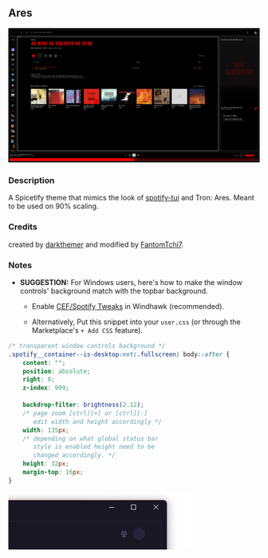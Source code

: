 ## Ares

![withimg](screenshots/Ares.png)

### Description

A Spicetify theme that mimics the look of [spotify-tui](https://github.com/Rigellute/spotify-tui) and Tron: Ares. Meant to be used on 90% scaling.

### Credits

created by [darkthemer](https://github.com/darkthemer/) and modified by [FantomTchi7](https://github.com/FantomTchi7/).

### Notes

-   **SUGGESTION:** For Windows users, here's how to make the window controls' background match with the topbar background.

    -   Enable [CEF/Spotify Tweaks](https://windhawk.net/mods/cef-titlebar-enabler-universal) in Windhawk (recommended).

    -   Alternatively, Put this snippet into your `user.css` (or through the Marketplace's `+ Add CSS` feature).

```css
/* transparent window controls background */
.spotify__container--is-desktop:not(.fullscreen) body::after {
    content: "";
    position: absolute;
    right: 0;
    z-index: 999;
    
    backdrop-filter: brightness(2.12);
    /* page zoom [ctrl][+] or [ctrl][-]
       edit width and height accordingly */
    width: 135px;
    /* depending on what global status bar
       style is enabled height need to be
       changed accordingly. */
    height: 32px;
    margin-top: 16px;
}
```

![winctrl](screenshots/winctrl.png)
